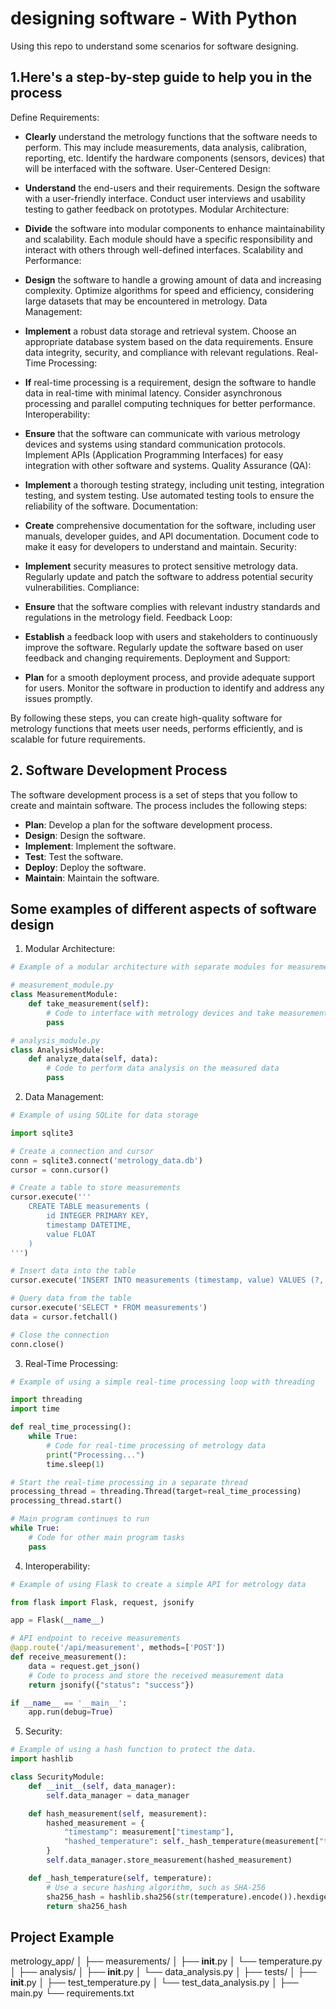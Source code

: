# designing software - With Python

Using this repo to understand some scenarios for software designing.

## 1.Here's a step-by-step guide to help you in the process

Define Requirements:

* **Clearly** understand the metrology functions that the software needs to perform. This may include measurements, data analysis, calibration, reporting, etc.
Identify the hardware components (sensors, devices) that will be interfaced with the software.
User-Centered Design:

* **Understand** the end-users and their requirements. Design the software with a user-friendly interface.
Conduct user interviews and usability testing to gather feedback on prototypes.
Modular Architecture:

* **Divide** the software into modular components to enhance maintainability and scalability.
Each module should have a specific responsibility and interact with others through well-defined interfaces.
Scalability and Performance:

* **Design** the software to handle a growing amount of data and increasing complexity.
Optimize algorithms for speed and efficiency, considering large datasets that may be encountered in metrology.
Data Management:

* **Implement** a robust data storage and retrieval system. Choose an appropriate database system based on the data requirements.
Ensure data integrity, security, and compliance with relevant regulations.
Real-Time Processing:

* **If** real-time processing is a requirement, design the software to handle data in real-time with minimal latency.
Consider asynchronous processing and parallel computing techniques for better performance.
Interoperability:

* **Ensure** that the software can communicate with various metrology devices and systems using standard communication protocols.
Implement APIs (Application Programming Interfaces) for easy integration with other software and systems.
Quality Assurance (QA):

* **Implement** a thorough testing strategy, including unit testing, integration testing, and system testing.
Use automated testing tools to ensure the reliability of the software.
Documentation:

* **Create** comprehensive documentation for the software, including user manuals, developer guides, and API documentation.
Document code to make it easy for developers to understand and maintain.
Security:

* **Implement** security measures to protect sensitive metrology data.
Regularly update and patch the software to address potential security vulnerabilities.
Compliance:

* **Ensure** that the software complies with relevant industry standards and regulations in the metrology field.
Feedback Loop:

* **Establish** a feedback loop with users and stakeholders to continuously improve the software.
Regularly update the software based on user feedback and changing requirements.
Deployment and Support:

* **Plan** for a smooth deployment process, and provide adequate support for users.
Monitor the software in production to identify and address any issues promptly.

By following these steps, you can create high-quality software for metrology functions that meets user needs, performs efficiently, and is scalable for future requirements.

## 2. Software Development Process

The software development process is a set of steps that you follow to create and maintain software.
The process includes the following steps:

* **Plan**: Develop a plan for the software development process.
* **Design**: Design the software.
* **Implement**: Implement the software.
* **Test**: Test the software.
* **Deploy**: Deploy the software.
* **Maintain**: Maintain the software.

## Some examples of different aspects of software design

1. Modular Architecture:

```python
# Example of a modular architecture with separate modules for measurement and analysis

# measurement_module.py
class MeasurementModule:
    def take_measurement(self):
        # Code to interface with metrology devices and take measurements
        pass

# analysis_module.py
class AnalysisModule:
    def analyze_data(self, data):
        # Code to perform data analysis on the measured data
        pass

```

2. Data Management:

```python
# Example of using SQLite for data storage

import sqlite3

# Create a connection and cursor
conn = sqlite3.connect('metrology_data.db')
cursor = conn.cursor()

# Create a table to store measurements
cursor.execute('''
    CREATE TABLE measurements (
        id INTEGER PRIMARY KEY,
        timestamp DATETIME,
        value FLOAT
    )
''')

# Insert data into the table
cursor.execute('INSERT INTO measurements (timestamp, value) VALUES (?, ?)', ('2023-01-01 12:00:00', 23.5))

# Query data from the table
cursor.execute('SELECT * FROM measurements')
data = cursor.fetchall()

# Close the connection
conn.close()

```

3. Real-Time Processing:

```python
# Example of using a simple real-time processing loop with threading

import threading
import time

def real_time_processing():
    while True:
        # Code for real-time processing of metrology data
        print("Processing...")
        time.sleep(1)

# Start the real-time processing in a separate thread
processing_thread = threading.Thread(target=real_time_processing)
processing_thread.start()

# Main program continues to run
while True:
    # Code for other main program tasks
    pass

```

4. Interoperability:

```python
# Example of using Flask to create a simple API for metrology data

from flask import Flask, request, jsonify

app = Flask(__name__)

# API endpoint to receive measurements
@app.route('/api/measurement', methods=['POST'])
def receive_measurement():
    data = request.get_json()
    # Code to process and store the received measurement data
    return jsonify({"status": "success"})

if __name__ == '__main__':
    app.run(debug=True)

```

5. Security:

```python
# Example of using a hash function to protect the data.
import hashlib

class SecurityModule:
    def __init__(self, data_manager):
        self.data_manager = data_manager

    def hash_measurement(self, measurement):
        hashed_measurement = {
            "timestamp": measurement["timestamp"],
            "hashed_temperature": self._hash_temperature(measurement["temperature"])
        }
        self.data_manager.store_measurement(hashed_measurement)

    def _hash_temperature(self, temperature):
        # Use a secure hashing algorithm, such as SHA-256
        sha256_hash = hashlib.sha256(str(temperature).encode()).hexdigest()
        return sha256_hash

```

## Project Example

metrology_app/
│
├── measurements/
│   ├── __init__.py
│   └── temperature.py
│
├── analysis/
│   ├── __init__.py
│   └── data_analysis.py
│
├── tests/
│   ├── __init__.py
│   ├── test_temperature.py
│   └── test_data_analysis.py
│
├── main.py
└── requirements.txt
